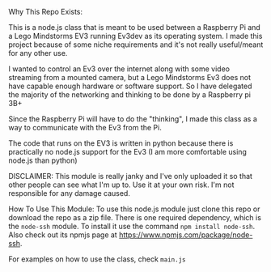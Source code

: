 Why This Repo Exists:

This is a node.js class that is meant to be used between a Raspberry Pi and a Lego Mindstorms EV3 running Ev3dev as its operating system.
I made this project because of some niche requirements and it's not really useful/meant for any other use.

I wanted to control an Ev3 over the internet along with some video streaming from a mounted camera,
but a Lego Mindstorms Ev3 does not have capable enough hardware or software support.
So I have delegated the majority of the networking and thinking to be done by a Raspberry pi 3B+

Since the Raspberry Pi will have to do the "thinking", I made this class as a way to communicate with the Ev3 from the Pi.

The code that runs on the EV3 is written in python because there is practically no node.js support for the Ev3 (I am more comfortable using node.js than python)

DISCLAIMER:
This module is really janky and I've only uploaded it so that other people can see what I'm up to. Use it at your own risk. I'm not responsible for any damage caused.

How To Use This Module:
To use this node.js module just clone this repo or download the repo as a zip file.
There is one required dependency, which is the ```node-ssh``` module.
To install it use the command ```npm install node-ssh```. Also check out its npmjs page at https://www.npmjs.com/package/node-ssh.

For examples on how to use the class, check ```main.js```
